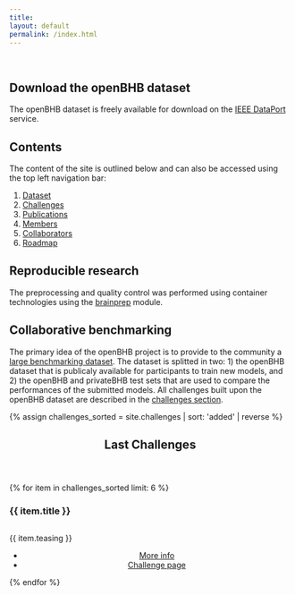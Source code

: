 ```yaml
---
title:
layout: default
permalink: /index.html
---
```


<br/>

## Download the openBHB dataset

The openBHB dataset is freely available for download on the [IEEE DataPort](https://ieee-dataport.org/open-access/openbhb-multi-site-brain-mri-dataset-age-prediction-and-debiasing) service.

## Contents

The content of the site is outlined below and can also be accessed using the top left navigation bar:

1. [Dataset]({{site.url}}{{site.baseurl}}/dataset)
2. [Challenges]({{site.url}}{{site.baseurl}}/challenges)
3. [Publications]({{site.url}}{{site.baseurl}}/publications)
4. [Members]({{site.url}}{{site.baseurl}}/people)
5. [Collaborators]({{site.url}}{{site.baseurl}}/collaborators)
6. [Roadmap]({{site.url}}{{site.baseurl}}/roadmap)

## Reproducible research

The preprocessing and quality control was performed using container technologies using the [brainprep](https://brainprep.readthedocs.io) module.

## Collaborative benchmarking

The primary idea of the openBHB project is to provide to the community a [large benchmarking dataset]({{site.url}}{{site.baseurl}}/dataset).
The dataset is splitted in two: 1) the openBHB dataset that is publicaly available for participants to train new models, and 2) the openBHB and privateBHB test sets that are used to compare the performances of the submitted models.
All challenges built upon the openBHB dataset are described in the [challenges section]({{site.url}}{{site.baseurl}}/challenges).


{% assign challenges_sorted = site.challenges | sort: 'added' | reverse  %}

<!-- Section -->
<section>
    <header class="major">
      <h2>Last Challenges</h2>
    </header>
    <div class="posts">
    {% for item in challenges_sorted limit: 6 %}
      <article>
        <h3>{{ item.title }}</h3>
        <a href="{{site.url}}{{site.baseurl}}{{item.url}}" class="image"><img src="{{site.url}}{{site.baseurl}}/images/resources/{{item.icon}}" alt="" /></a>
        <p>{{ item.teasing }}</p>
        <ul class="actions">
            <center>
            <li><a href="{{site.url}}{{site.baseurl}}{{item.url}}" class="button medium">More info</a></li>
            <li><a href="{{item.challenge_url}}" class="button medium">Challenge page</a></li>
            </center>
        </ul>
      </article>
    {% endfor %}
    </div>
</section>

